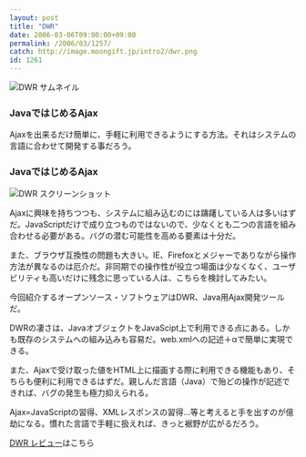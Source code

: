 ```yaml
---
layout: post
title: "DWR"
date: 2006-03-06T09:00:00+09:00
permalink: /2006/03/1257/
catch: http://image.moongift.jp/intro2/dwr.png
id: 1261
---
```

 ![DWR サムネイル](http://image.moongift.jp/intro2/dwr.t.png "DWR サムネイル")
  

### JavaではじめるAjax
  
Ajaxを出来るだけ簡単に、手軽に利用できるようにする方法。それはシステムの言語に合わせて開発する事だろう。  
<!--more-->  

### JavaではじめるAjax
  

![DWR スクリーンショット](http://image.moongift.jp/intro2/dwr.png "DWR スクリーンショット")

  

Ajaxに興味を持ちつつも、システムに組み込むのには躊躇している人は多いはずだ。JavaScriptだけで成り立つものではないので、少なくとも二つの言語を組み合わせる必要がある。バグの潜む可能性を高める要素は十分だ。

  

また、ブラウザ互換性の問題も大きい。IE、Firefoxとメジャーでありながら操作方法が異なるのは厄介だ。非同期での操作性が役立つ場面は少なくなく、ユーザビリティも高いだけに残念に思っている人は、こちらを検討してみたい。

  

今回紹介するオープンソース・ソフトウェアはDWR、Java用Ajax開発ツールだ。

  

DWRの凄さは、JavaオブジェクトをJavaScipt上で利用できる点にある。しかも既存のシステムへの組み込みも容易だ。web.xmlへの記述＋αで簡単に実現できる。

  

また、Ajaxで受け取った値をHTML上に描画する際に利用できる機能もあり、そちらも便利に利用できるはずだ。親しんだ言語（Java）で殆どの操作が記述できれば、バグの発生も極力抑えられる。

  

Ajax=JavaScriptの習得、XMLレスポンスの習得…等と考えると手を出すのが億劫になる。慣れた言語で手軽に扱えれば、きっと裾野が広がるだろう。

  

[DWR レビュー](http://oss.moongift.jp/review/i-1262.html)はこちら

